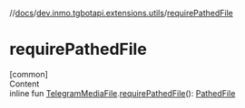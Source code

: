 //[docs](../../index.md)/[dev.inmo.tgbotapi.extensions.utils](index.md)/[requirePathedFile](require-pathed-file.md)



# requirePathedFile  
[common]  
Content  
inline fun [TelegramMediaFile](../dev.inmo.tgbotapi.types.files.abstracts/-telegram-media-file/index.md).[requirePathedFile](require-pathed-file.md)(): [PathedFile](../dev.inmo.tgbotapi.types.files/-pathed-file/index.md)  



